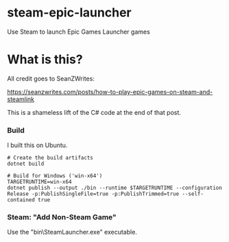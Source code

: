 # steam-epic-launcher
Use Steam to launch Epic Games Launcher games

# What is this?
All credit goes to SeanZWrites:

https://seanzwrites.com/posts/how-to-play-epic-games-on-steam-and-steamlink

This is a shameless lift of the C# code at the end of that post.

### Build

I built this on Ubuntu.

```
# Create the build artifacts
dotnet build

# Build for Windows ('win-x64')
TARGETRUNTIME=win-x64
dotnet publish --output ./bin --runtime $TARGETRUNTIME --configuration Release -p:PublishSingleFile=true -p:PublishTrimmed=true --self-contained true
```

### Steam: "Add Non-Steam Game"

Use the "bin\SteamLauncher.exe" executable.